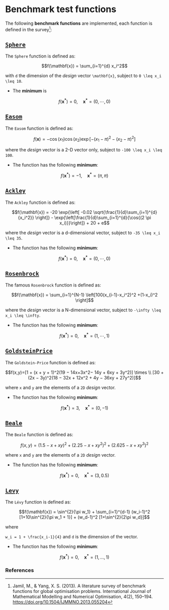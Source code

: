 # Benchmark test functions

The following **benchmark functions** are implemented, each function is defined in the
survey[^1]:

## [`Sphere`](@ref)

The `Sphere` function is defined as:
```math
f(\mathbf{x}) = \sum_{i=1}^{d} x_i^2
```
with ``d`` the dimension of the _design_ vector ``\mathbf{x}``,
subject to ``0 \leq x_i \leq 10``.

- The **minimum** is
```math
f(\mathbf{x^*}) = 0, \quad \mathbf{x^*} = (0, \cdots, 0)
```

## [`Easom`](@ref)

The `Easom` function is defined as:
```math
f(\mathbf{x}) = -\cos{(x_1)} \cos{(x_2)} \exp{[-(x_1 - \pi)^2 - (x_2 - \pi)^2]}
```
where the _design_ vector is a 2-D vector only, subject to ``-100 \leq x_i \leq 100``.

- The function has the following **minimum**:
```math
f(\mathbf{x^*}) = -1, \quad \mathbf{x^*} = (\pi, \pi)
```

## [`Ackley`](@ref)

The `Ackley` function is defined as:
```math
f(\mathbf{x}) = -20 \exp{\left[ -0.02 \sqrt{\frac{1}{d}\sum_{i=1}^{d}{x_i^2}} \right]}
- \exp{\left[\frac{1}{d}\sum_{i=1}^{d}{\cos{(2 \pi x_i)}}\right]} + 20 + e
```
where the _design_ vector is a d-dimensional vector, subject to ``-35 \leq x_i \leq 35``.

- The function has the following **minimum**:
```math
f(\mathbf{x^*}) = 0, \quad \mathbf{x^*} = (0, \cdots, 0)
```

## [`Rosenbrock`](@ref)

The famous `Rosenbrock` function is defined as:
```math
f(\mathbf{x}) = \sum_{i=1}^{N-1} \left[100(x_{i-1}-x_i^2)^2 +(1-x_i)^2 \right]
```
where the _design_ vector is a N-dimensional vector, subject to ``-\infty \leq x_i \leq \infty``.

- The function has the following **minimum**:
```math
f(\mathbf{x^*}) = 0, \quad \mathbf{x^*} = (1, \cdots, 1)
```

## [`GoldsteinPrice`](@ref)

The `Goldstein-Price` function is defined as:

```math
f(x,y)=[1 + (x + y + 1)^2(19 − 14x+3x^2− 14y + 6xy + 3y^2)] \times \\
[30 + (2x − 3y)^2(18 − 32x + 12x^2 + 4y − 36xy + 27y^2)]
```

where ``x`` and ``y`` are the elements of a ``2D`` _design_ vector.

- The function has the following **minimum**:
```math
f(\mathbf{x^*}) = 3, \quad \mathbf{x^*} = (0, -1)
```

## [`Beale`](@ref)

The `Beale` function is defined as:

```math
f(x, y) = (1.5-x+xy)^2+(2.25-x+xy^2)^2+(2.625-x+xy^3)^2
```

where ``x`` and ``y`` are the elements of a ``2D`` _design_ vector.

- The function has the following **minimum**:
```math
f(\mathbf{x^*}) = 0, \quad \mathbf{x^*} = (3, 0.5)
```

## [`Levy`](@ref)

The `Lévy` function is defined as:

```math
f(\mathbf{x}) = \sin^{2}{\pi w_1} + \sum_{i=1}^{d-1} (w_i-1)^2 [1+10\sin^{2}{\pi w_1 + 1}]
+ (w_d-1)^2 [1+\sin^{2}{2\pi w_d}]
```

where

``w_i = 1 + \frac{x_i-1}{4}`` and ``d`` is the dimension of the vector.

- The function has the following **minimum**:
```math
f(\mathbf{x^*}) = 0, \quad \mathbf{x^*} = (1, \dots, 1)
```

### References

[^1]: Jamil, M., & Yang, X. S. (2013). A literature survey of benchmark functions for global optimisation problems. International Journal of Mathematical Modelling and Numerical Optimisation, 4(2), 150–194. https://doi.org/10.1504/IJMMNO.2013.055204